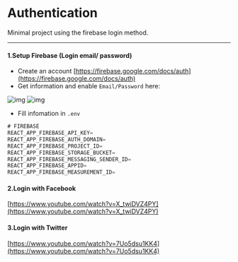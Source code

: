 # Authentication

Minimal project using the firebase login method.

---

#### 1.Setup Firebase (Login email/ password)

- Create an account [https://firebase.google.com/docs/auth](https://firebase.google.com/docs/auth)
- Get information and enable `Email/Password` here:

![img](https://res.cloudinary.com/trinhmai/image/upload/v1611557267/upload_minimal/docs/firebase_1.jpg)
![img](https://res.cloudinary.com/trinhmai/image/upload/v1611557267/upload_minimal/docs/firebase_2.jpg)

- Fill infomation in `.env`

```js
# FIREBASE
REACT_APP_FIREBASE_API_KEY=
REACT_APP_FIREBASE_AUTH_DOMAIN=
REACT_APP_FIREBASE_PROJECT_ID=
REACT_APP_FIREBASE_STORAGE_BUCKET=
REACT_APP_FIREBASE_MESSAGING_SENDER_ID=
REACT_APP_FIREBASE_APPID=
REACT_APP_FIREBASE_MEASUREMENT_ID=
```

#### 2.Login with Facebook

[https://www.youtube.com/watch?v=X_twiDVZ4PY](https://www.youtube.com/watch?v=X_twiDVZ4PY)

#### 3.Login with Twitter

[https://www.youtube.com/watch?v=7Uo5dsu1KK4](https://www.youtube.com/watch?v=7Uo5dsu1KK4)
